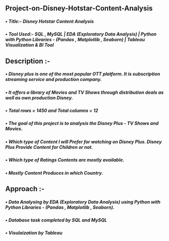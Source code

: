 ## Project-on-Disney-Hotstar-Content-Analysis
##### • Title:- Disney Hotstar Content Analysis
##### • Tool Used:- SQL , MySQL | EDA (Exploratory Data Analysis) | Python with Python Libraries - (Pandas , Matplotlib , Seaborn) | Tableau Visualization & BI Tool

## Description :-
##### • Disney plus is one of the most popular OTT platform. It is subscription streaming service and production company. 
##### • It offers a library of Movies and TV Shows through distribution deals as well as own production Disney.
##### • Total rows = 1450 and Total columns = 12
##### • The goal of this project is to analysis the Disney Plus - TV Shows and Movies.
##### • Which type of Content I will Prefer for watching on Disney Plus. Disney Plus Provide Content for Children or not.
##### • Which type of Ratings Contents are mostly available.
##### • Mostly Content Produces in which Country.


## Approach :-
##### • Data Analysing by EDA (Exploratory Data Analysis) using Python with Python Libraries - (Pandas , Matplotlib , Seaborn).
##### • Database task completed by SQL and MySQL
##### • Visulaization by Tableau 
